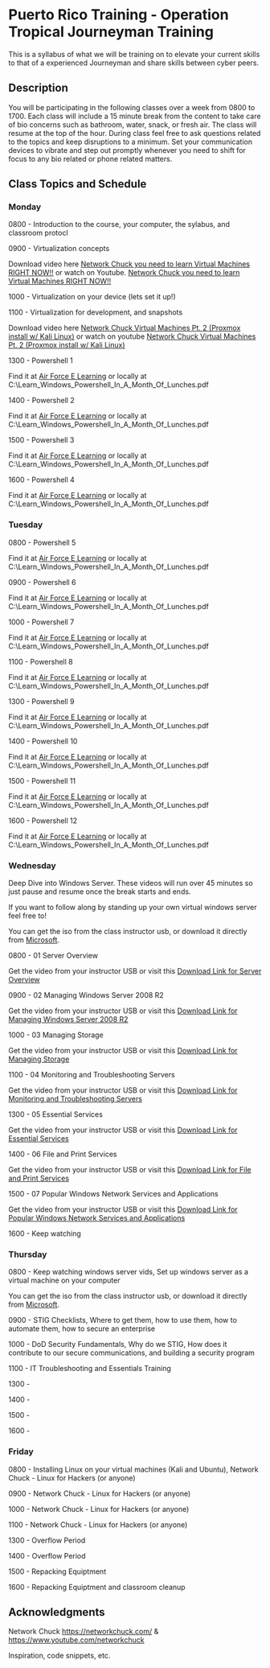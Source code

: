 # Puerto Rico Training - Operation Tropical Journeyman Training

This is a syllabus of what we will be training on to elevate your current skills to that of a experienced Journeyman and share skills between cyber peers.

## Description

You will be participating in the following classes over a week from 0800 to 1700. Each class will include a 15 minute break from the content to take care of bio concerns such as bathroom, water, snack, or fresh air. The class will resume at the top of the hour. During class feel free to ask questions related to the topics and keep disruptions to a minimum. Set your communication devices to vibrate and step out promptly whenever you need to shift for focus to any bio related or phone related matters.

## Class Topics and Schedule

### Monday

0800 - Introduction to the course, your computer, the sylabus, and classroom protocl

0900 - Virtualization concepts

Download video here [Network Chuck you need to learn Virtual Machines RIGHT NOW!!]()
or watch on Youtube.
[Network Chuck you need to learn Virtual Machines RIGHT NOW!!](https://www.youtube.com/watch?v=wX75Z-4MEoM)

1000 - Virtualization on your device (lets set it up!)

1100 - Virtualization for development, and snapshots

Download video here [Network Chuck Virtual Machines Pt. 2 (Proxmox install w/ Kali Linux)]()
or watch on youtube
[Network Chuck Virtual Machines Pt. 2 (Proxmox install w/ Kali Linux)](https://www.youtube.com/watch?v=_u8qTN3cCnQ)

1300 - Powershell 1

Find it at [Air Force E Learning](https://usafprod.skillport.com/skillportfe/assetNonSSOLaunch.action?courseName=_ss_book:147123&courseType=7) or locally at C:\Learn_Windows_Powershell_In_A_Month_Of_Lunches.pdf

1400 - Powershell 2

Find it at [Air Force E Learning](https://usafprod.skillport.com/skillportfe/assetNonSSOLaunch.action?courseName=_ss_book:147123&courseType=7) or locally at C:\Learn_Windows_Powershell_In_A_Month_Of_Lunches.pdf

1500 - Powershell 3

Find it at [Air Force E Learning](https://usafprod.skillport.com/skillportfe/assetNonSSOLaunch.action?courseName=_ss_book:147123&courseType=7) or locally at C:\Learn_Windows_Powershell_In_A_Month_Of_Lunches.pdf

1600 - Powershell 4

Find it at [Air Force E Learning](https://usafprod.skillport.com/skillportfe/assetNonSSOLaunch.action?courseName=_ss_book:147123&courseType=7) or locally at C:\Learn_Windows_Powershell_In_A_Month_Of_Lunches.pdf

### Tuesday

0800 - Powershell 5

Find it at [Air Force E Learning](https://usafprod.skillport.com/skillportfe/assetNonSSOLaunch.action?courseName=_ss_book:147123&courseType=7) or locally at C:\Learn_Windows_Powershell_In_A_Month_Of_Lunches.pdf

0900 - Powershell 6

Find it at [Air Force E Learning](https://usafprod.skillport.com/skillportfe/assetNonSSOLaunch.action?courseName=_ss_book:147123&courseType=7) or locally at C:\Learn_Windows_Powershell_In_A_Month_Of_Lunches.pdf

1000 - Powershell 7

Find it at [Air Force E Learning](https://usafprod.skillport.com/skillportfe/assetNonSSOLaunch.action?courseName=_ss_book:147123&courseType=7) or locally at C:\Learn_Windows_Powershell_In_A_Month_Of_Lunches.pdf

1100 - Powershell 8

Find it at [Air Force E Learning](https://usafprod.skillport.com/skillportfe/assetNonSSOLaunch.action?courseName=_ss_book:147123&courseType=7) or locally at C:\Learn_Windows_Powershell_In_A_Month_Of_Lunches.pdf

1300 - Powershell 9

Find it at [Air Force E Learning](https://usafprod.skillport.com/skillportfe/assetNonSSOLaunch.action?courseName=_ss_book:147123&courseType=7) or locally at C:\Learn_Windows_Powershell_In_A_Month_Of_Lunches.pdf

1400 - Powershell 10

Find it at [Air Force E Learning](https://usafprod.skillport.com/skillportfe/assetNonSSOLaunch.action?courseName=_ss_book:147123&courseType=7) or locally at C:\Learn_Windows_Powershell_In_A_Month_Of_Lunches.pdf

1500 - Powershell 11

Find it at [Air Force E Learning](https://usafprod.skillport.com/skillportfe/assetNonSSOLaunch.action?courseName=_ss_book:147123&courseType=7) or locally at C:\Learn_Windows_Powershell_In_A_Month_Of_Lunches.pdf

1600 - Powershell 12

Find it at [Air Force E Learning](https://usafprod.skillport.com/skillportfe/assetNonSSOLaunch.action?courseName=_ss_book:147123&courseType=7) or locally at C:\Learn_Windows_Powershell_In_A_Month_Of_Lunches.pdf

### Wednesday

Deep Dive into Windows Server. These videos will run over 45 minutes so just pause and resume once the break starts and ends.

If you want to follow along by standing up your own virtual windows server feel free to!

You can get the iso from the class instructor usb, or download it directly from [Microsoft](https://www.microsoft.com/en-us/evalcenter/evaluate-windows-server).

0800 - 01 Server Overview

Get the video from your instructor USB or visit this [Download Link for Server Overview](https://drive.google.com/file/d/1lV7jg5pbpOSx3PIsFnsIdOHylBUI5mJz/view?usp=sharing)

0900 - 02 Managing Windows Server 2008 R2

Get the video from your instructor USB or visit this [Download Link for Managing Windows Server 2008 R2](https://drive.google.com/file/d/1262kNC-OCK9HpinKoe38N_KSQNHfiztg/view?usp=sharing)

1000 - 03 Managing Storage

Get the video from your instructor USB or visit this [Download Link for Managing Storage](https://drive.google.com/file/d/1mVgMeF0gLYkz_s0P1wU0tYUfFCSavcfB/view?usp=sharing)

1100 - 04 Monitoring and Troubleshooting Servers

Get the video from your instructor USB or visit this [Download Link for Monitoring and Troubleshooting Servers](https://drive.google.com/file/d/1ytP5gO-RwFQJ6olsGUA-fkoSoN3cBghr/view?usp=sharing)

1300 - 05 Essential Services

Get the video from your instructor USB or visit this [Download Link for Essential Services](https://drive.google.com/file/d/19YqoP5lBu1zortqnFepuvpaszZLoE6_k/view?usp=sharing)

1400 - 06 File and Print Services

Get the video from your instructor USB or visit this [Download Link for File and Print Services](https://drive.google.com/file/d/1r03l3KRhifG-9NKuDpEfrjerODgeH4xo/view?usp=sharing)

1500 - 07 Popular Windows Network Services and Applications

Get the video from your instructor USB or visit this [Download Link for Popular Windows Network Services and Applications](https://drive.google.com/file/d/10zt29plZxGZieVesn06qgdVB__qYwg2y/view?usp=sharing)

1600 - Keep watching

### Thursday

0800 - Keep watching windows server vids, Set up windows server as a virtual machine on your computer

You can get the iso from the class instructor usb, or download it directly from [Microsoft](https://www.microsoft.com/en-us/evalcenter/evaluate-windows-server).

0900 - STIG Checklists, Where to get them, how to use them, how to automate them, how to secure an enterprise

1000 - DoD Security Fundamentals, Why do we STIG, How does it contribute to our secure communications, and building a security program

1100 - IT Troubleshooting and Essentials Training 

1300 -

1400 -

1500 -

1600 -

### Friday

0800 - Installing Linux on your virtual machines (Kali and Ubuntu), Network Chuck - Linux for Hackers (or anyone)

0900 - Network Chuck - Linux for Hackers (or anyone)

1000 - Network Chuck - Linux for Hackers (or anyone)

1100 - Network Chuck - Linux for Hackers (or anyone)

1300 - Overflow Period

1400 - Overflow Period

1500 - Repacking Equiptment

1600 - Repacking Equiptment and classroom cleanup

## Acknowledgments
Network Chuck https://networkchuck.com/ & https://www.youtube.com/networkchuck

Inspiration, code snippets, etc.
